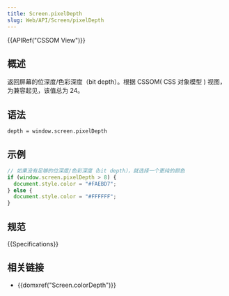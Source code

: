 ```yaml
---
title: Screen.pixelDepth
slug: Web/API/Screen/pixelDepth
---
```


{{APIRef("CSSOM View")}}

## 概述

返回屏幕的位深度/色彩深度（bit depth）。根据 CSSOM( CSS 对象模型 ) 视图，为兼容起见，该值总为 24。

## 语法

```plain
depth = window.screen.pixelDepth
```

## 示例

```js
// 如果没有足够的位深度/色彩深度（bit depth），就选择一个更纯的颜色
if (window.screen.pixelDepth > 8) {
  document.style.color = "#FAEBD7";
} else {
  document.style.color = "#FFFFFF";
}
```

## 规范

{{Specifications}}

## 相关链接

- {{domxref("Screen.colorDepth")}}
